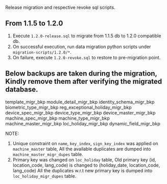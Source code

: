 Release migration and respective revoke sql scripts.


## From 1.1.5 to 1.2.0

1. Execute `1.2.0-release.sql` to migrate from 1.1.5 db to 1.2.0 compatible db.
2. On successful execution, run data migration python scripts under `migration-scripts/1.2.0/*`.
3. On failure, execute `1.2.0-revoke.sql` to restore to pre-migration point.


## Below backups are taken during the migration, Kindly remove them after verifying the migrated database.

template_migr_bkp
module_detail_migr_bkp
identity_schema_migr_bkp
biometric_type_migr_bkp
reg_exceptional_holiday_migr_bkp
device_spec_migr_bkp
device_type_migr_bkp
device_master_migr_bkp
machine_spec_migr_bkp
machine_type_migr_bkp
machine_master_migr_bkp
loc_holiday_migr_bkp
dynamic_field_migr_bkp


NOTE:

1. Unique constraint on `name`, `key_index`, `sign_key_index` was applied on `machine_master` table, All the available duplicates are dumped into `machine_master_migr_dupes` table.
2. Primary key was changed on `loc_holiday` table, Old primary key (id, location_code, lang_code) is changed to (holiday_date, location_code, lang_code)
	All the duplicates w.r.t new primary key is dumped into `loc_holiday_migr_dupes` table.